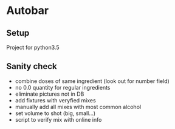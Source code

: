 # Autobar

## Setup
Project for python3.5

## Sanity check
 - combine doses of same ingredient (look out for number field)
 - no 0.0 quantity for regular ingredients
 - eliminate pictures not in DB
 - add fixtures with veryfied mixes
 - manually add all mixes with most common alcohol
 - set volume to shot (big, small...)
 - script to verify mix with online info
